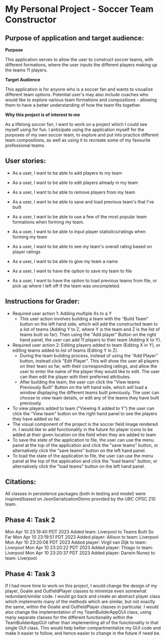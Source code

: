 # My Personal Project - Soccer Team Constructor

## Purpose of application and target audience:

**Purpose**

This application serves to allow the user to construct soccer teams, 
with different formations, where the user inputs the different players making up
the teams 11 players.

**Target Audience**

This application is for anyone who is a soccer fan and wants to visualize different
team options. Potential user's may also include coaches who would like to explore 
various team formations and compositions - allowing them to have a better understanding
of how the team fits together.

**Why this project is of interest to me**

As a lifelong soccer fan, I want to work on a project which I could see myself using 
for fun. I anticipate using the application myself for the purposes of my own soccer
team, to explore and put into practice different team compositions, as well as using it
to recreate some of my favourite professional teams.


## User stories:
- As a user, I want to be able to add players to my team
- As a user, I want to be able to edit players already in my team
- As a user, I want to be able to remove players from my team
- As a user, I want to be able to save and load previous team's that I've built
- As a user, I want to be able to use a few of the most popular team formations when forming my team.
- As a user, I want to be able to input player statistics/ratings when forming my team
- As a user, I want to be able to see my team's overall rating based on player ratings
- As a user, I want to be able to give my team a name

- As a user, I want to have the option to save my team to file
- As a user, I want to have the option to load previous teams from file, or pick up where I left off if the team
was uncompleted.

## Instructions for Grader:
- Required user action 1: Adding multiple Xs to a Y
  - This user action involves building a team with the "Build Team" button on the left hand side, which will add the
    constructed team to a list of teams (Adding Y to Z, where Y is the team and Z is the list of teams built so far). 
    Then using the "Add player" Button on the right hand panel, the user can add 11 players to their team (Adding X to
    Y).
- Required user action 2: Editing players added to team (Editing X in Y), or editing teams added to list of teams
  (Editing Y in Z).
    - During the team building process, instead of using the "Add Player" button, instead click "Edit Player". This will
      show the user all players on their team so far, with their corresponding ratings, and allow the user to enter the
      name of the player they would like to edit. The user can then edit the player with their preferred attributes.
    - After building the team, the user can click the "View teams Previously Built" Button on the left hand side, which
      will load a window displaying the different teams built previously. The user can choose to view team details, or
      edit any of the teams they have built previously.
- To view players added to team ("Viewing X added to Y") the user can click the "View team" button on the right hand
  panel to see the players they have added so far.
- The visual component of the project is the soccer field image rendered in. I would like to add functionality in the
  future for player icons to be added at their given location on the field when they are added to team
- To save the state of the application to file, the user can use the menu panel at the top of the application and click
  the "save teams" button, or alternatively click the "save teams" button on the left hand panel.
- To load the state of the application to file, the user can use the menu panel at the top of the application and click
  the "load teams" button, or alternatively click the "load teams" button on the left hand panel.

## Citations:
All classes in persistence packages (both in testing and model) were inspired/based on JsonSerializationDemo provided by
the UBC CPSC 210 team.

## Phase 4: Task 2
Mon Apr 10 23:19:40 PDT 2023
Added team: Liverpool to Teams Built So Far
Mon Apr 10 23:19:51 PDT 2023
Added player: Allison to team: Liverpool
Mon Apr 10 23:20:08 PDT 2023
Added player: Virgil van Dijk to team: Liverpool
Mon Apr 10 23:20:22 PDT 2023
Added player: Thiago to team: Liverpool
Mon Apr 10 23:20:37 PDT 2023
Added player: Darwin Nunez to team: Liverpool

## Phase 4: Task 3
If I had more time to work on this project, I would change the design of my player, Goalie and OutfieldPlayer classes
to minimize even somewhat redundant/similar code. I would go back and create an abstract player class which implements 
many of the methods which are similar, but not exactly the same, within the Goalie and OutfieldPlayer classes in
particular.
I would also change the implementation of my TeamBuilderAppGUI class, using many separate classes for the different
functionality within the TeamBuilderAppGUI rather than implementing all of the functionality in that single GUI class.
This would help better compartmentalize my GUI code and make it easier to follow, and hence easier to change in the
future if need be.